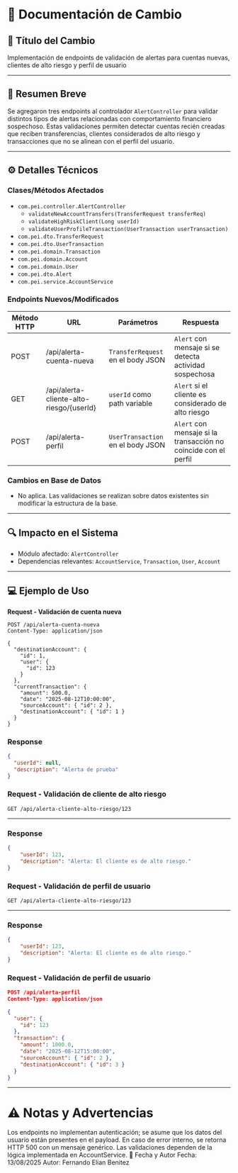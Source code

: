 # 📄 Documentación de Cambio

## 📝 Título del Cambio
Implementación de endpoints de validación de alertas para cuentas nuevas, clientes de alto riesgo y perfil de usuario

---

## 📌 Resumen Breve
Se agregaron tres endpoints al controlador `AlertController` para validar distintos tipos de alertas relacionadas con comportamiento financiero sospechoso. Estas validaciones permiten detectar cuentas recién creadas que reciben transferencias, clientes considerados de alto riesgo y transacciones que no se alinean con el perfil del usuario.

---

## ⚙️ Detalles Técnicos
### Clases/Métodos Afectados
- `com.pei.controller.AlertController`
    - `validateNewAccountTransfers(TransferRequest transferReq)`
    - `validateHighRiskClient(Long userId)`
    - `validateUserProfileTransaction(UserTransaction userTransaction)`
- `com.pei.dto.TransferRequest`
- `com.pei.dto.UserTransaction`
- `com.pei.domain.Transaction`
- `com.pei.domain.Account`
- `com.pei.domain.User`
- `com.pei.dto.Alert`
- `com.pei.service.AccountService`

### Endpoints Nuevos/Modificados
| Método HTTP | URL                                      | Parámetros                                | Respuesta                                      |
|-------------|-------------------------------------------|-------------------------------------------|------------------------------------------------|
| POST        | /api/alerta-cuenta-nueva                 | `TransferRequest` en el body JSON         | `Alert` con mensaje si se detecta actividad sospechosa |
| GET         | /api/alerta-cliente-alto-riesgo/{userId} | `userId` como path variable               | `Alert` si el cliente es considerado de alto riesgo |
| POST        | /api/alerta-perfil                       | `UserTransaction` en el body JSON         | `Alert` con mensaje si la transacción no coincide con el perfil |

### Cambios en Base de Datos
- No aplica. Las validaciones se realizan sobre datos existentes sin modificar la estructura de la base.

---

## 🔍 Impacto en el Sistema
- Módulo afectado: `AlertController`
- Dependencias relevantes: `AccountService`, `Transaction`, `User`, `Account`

---

## 💻 Ejemplo de Uso

**Request - Validación de cuenta nueva**
```http
POST /api/alerta-cuenta-nueva
Content-Type: application/json

{
  "destinationAccount": {
    "id": 1,
    "user": {
      "id": 123
    }
  },
  "currentTransaction": {
    "amount": 500.0,
    "date": "2025-08-12T10:00:00",
    "sourceAccount": { "id": 2 },
    "destinationAccount": { "id": 1 }
  }
}
```
### Response

```json
{
  "userId": null,
  "description": "Alerta de prueba"
}
```

### Request - Validación de cliente de alto riesgo

```http
GET /api/alerta-cliente-alto-riesgo/123
```

---

### Response

```json
{
    "userId": 123,
    "description": "Alerta: El cliente es de alto riesgo."
}
```

### Request - Validación de perfil de usuario

```http
GET /api/alerta-cliente-alto-riesgo/123
```

---

### Response

```json
{
    "userId": 123,
    "description": "Alerta: El cliente es de alto riesgo."
}
```

### Request - Validación de perfil de usuario

```json
POST /api/alerta-perfil
Content-Type: application/json

{
  "user": {
    "id": 123
  },
  "transaction": {
    "amount": 1000.0,
    "date": "2025-08-12T15:00:00",
    "sourceAccount": { "id": 2 },
    "destinationAccount": { "id": 3 }
  }
}
```

---

# ⚠️ Notas y Advertencias

Los endpoints no implementan autenticación; se asume que los datos del usuario están presentes en el payload.
En caso de error interno, se retorna HTTP 500 con un mensaje genérico.
Las validaciones dependen de la lógica implementada en AccountService.
📅 Fecha y Autor
Fecha: 13/08/2025
Autor: Fernando Elian Benitez
